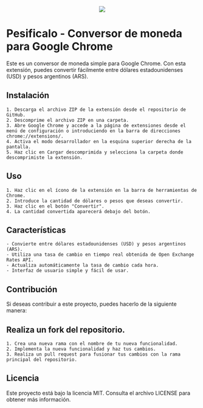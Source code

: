 <p align="center">
        <img src="https://github.com/thiagosequeira/Pesificalo-Extension/blob/master/images/icon48.png" />
</p>

# Pesificalo - Conversor de moneda para Google Chrome
Este es un conversor de moneda simple para Google Chrome. Con esta extensión, puedes convertir fácilmente entre dólares estadounidenses (USD) y pesos argentinos (ARS).

## Instalación
    1. Descarga el archivo ZIP de la extensión desde el repositorio de GitHub.
    2. Descomprime el archivo ZIP en una carpeta.
    3. Abre Google Chrome y accede a la página de extensiones desde el menú de configuración o introduciendo en la barra de direcciones chrome://extensions/.
    4. Activa el modo desarrollador en la esquina superior derecha de la pantalla.
    5. Haz clic en Cargar descomprimida y selecciona la carpeta donde descomprimiste la extensión.

## Uso
    1. Haz clic en el ícono de la extensión en la barra de herramientas de Chrome.
    2. Introduce la cantidad de dólares o pesos que deseas convertir.
    3. Haz clic en el botón "Convertir".
    4. La cantidad convertida aparecerá debajo del botón.


## Características
    - Convierte entre dólares estadounidenses (USD) y pesos argentinos (ARS).
    - Utiliza una tasa de cambio en tiempo real obtenida de Open Exchange Rates API.
    - Actualiza automáticamente la tasa de cambio cada hora.
    - Interfaz de usuario simple y fácil de usar.


## Contribución
Si deseas contribuir a este proyecto, puedes hacerlo de la siguiente manera:

## Realiza un fork del repositorio.
    1. Crea una nueva rama con el nombre de tu nueva funcionalidad.
    2. Implementa la nueva funcionalidad y haz tus cambios.
    3. Realiza un pull request para fusionar tus cambios con la rama principal del repositorio.


## Licencia
Este proyecto está bajo la licencia MIT. Consulta el archivo LICENSE para obtener más información.
